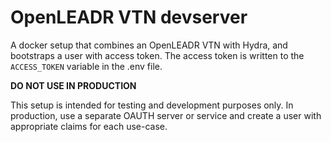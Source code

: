 # OpenLEADR VTN devserver

A docker setup that combines an OpenLEADR VTN with Hydra, and bootstraps a user with access token.
The access token is written to the `ACCESS_TOKEN` variable in the .env file.

**DO NOT USE IN PRODUCTION**

This setup is intended for testing and development purposes only. In production, use a separate OAUTH server or service and create a user with appropriate claims for each use-case.